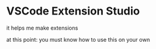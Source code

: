 # VSCode Extension Studio

it helps me make extensions

at this point: you must know how to use this on your own